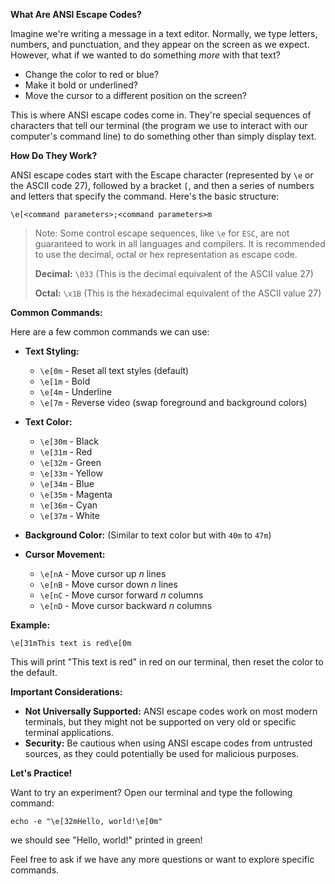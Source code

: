 **What Are ANSI Escape Codes?**

Imagine we're writing a message in a text editor. Normally, we type letters, numbers, and punctuation, and they appear on the screen as we expect. However, what if we wanted to do something *more* with that text?

- Change the color to red or blue?
- Make it bold or underlined?
- Move the cursor to a different position on the screen?

This is where ANSI escape codes come in. They're special sequences of characters that tell our terminal (the program we use to interact with our computer's command line) to do something other than simply display text.

**How Do They Work?**

ANSI escape codes start with the Escape character (represented by `\e` or the ASCII code 27), followed by a bracket `[`, and then a series of numbers and letters that specify the command. Here's the basic structure:

```
\e[<command parameters>;<command parameters>m
```

> Note: Some control escape sequences, like `\e` for `ESC`, are not guaranteed to work in all languages and compilers. It is recommended to use the decimal, octal or hex representation as escape code. 
>   
> **Decimal:** `\033` (This is the decimal equivalent of the ASCII value 27)
>
> **Octal:** `\x1B` (This is the hexadecimal equivalent of the ASCII value 27)

**Common Commands:**

Here are a few common commands we can use:

- **Text Styling:**
    - `\e[0m` - Reset all text styles (default)
    - `\e[1m` - Bold
    - `\e[4m` - Underline
    - `\e[7m` - Reverse video (swap foreground and background colors)

- **Text Color:**
    - `\e[30m` - Black
    - `\e[31m` - Red
    - `\e[32m` - Green
    - `\e[33m` - Yellow
    - `\e[34m` - Blue
    - `\e[35m` - Magenta
    - `\e[36m` - Cyan
    - `\e[37m` - White

- **Background Color:** (Similar to text color but with `40m` to `47m`)

- **Cursor Movement:**
    - `\e[nA` - Move cursor up *n* lines
    - `\e[nB` - Move cursor down *n* lines
    - `\e[nC` - Move cursor forward *n* columns
    - `\e[nD` - Move cursor backward *n* columns

**Example:**

```
\e[31mThis text is red\e[0m
```

This will print "This text is red" in red on our terminal, then reset the color to the default.

**Important Considerations:**

- **Not Universally Supported:**  ANSI escape codes work on most modern terminals, but they might not be supported on very old or specific terminal applications.
- **Security:** Be cautious when using ANSI escape codes from untrusted sources, as they could potentially be used for malicious purposes.

**Let's Practice!**

Want to try an experiment? Open our terminal and type the following command:

```
echo -e "\e[32mHello, world!\e[0m"
```

we should see "Hello, world!" printed in green!

Feel free to ask if we have any more questions or want to explore specific commands.
